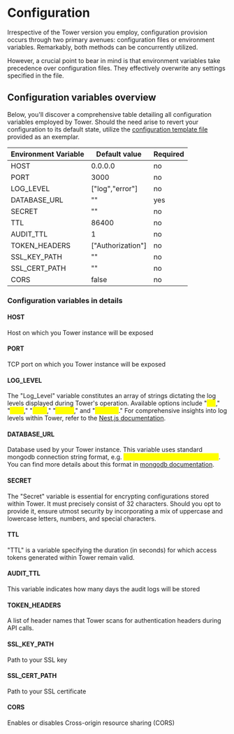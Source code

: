 # Configuration

Irrespective of the Tower version you employ, configuration provision occurs through two primary avenues: configuration files or environment variables. Remarkably, both methods can be concurrently utilized.

However, a crucial point to bear in mind is that environment variables take precedence over configuration files. They effectively overwrite any settings specified in the file.

## Configuration variables overview

Below, you'll discover a comprehensive table detailing all configuration variables employed by Tower. Should the need arise to revert your configuration to its default state, utilize the [configuration template file](https://github.com/RPSoftCompany/tower/blob/master/backend/.env\_template) provided as an exemplar.

| Environment Variable | Default value      | Required |
| -------------------- | ------------------ | -------- |
| HOST                 | 0.0.0.0            | no       |
| PORT                 | 3000               | no       |
| LOG\_LEVEL           | \["log","error"]   | no       |
| DATABASE\_URL        | ""                 | yes      |
| SECRET               | ""                 | no       |
| TTL                  | 86400              | no       |
| AUDIT\_TTL           | 1                  | no       |
| TOKEN\_HEADERS       | \["Authorization"] | no       |
| SSL\_KEY\_PATH       | ""                 | no       |
| SSL\_CERT\_PATH      | ""                 | no       |
| CORS                 | false              | no       |



### Configuration variables in details

#### **HOST**

Host on which you Tower instance will be exposed

#### **PORT**

TCP port on which you Tower instance will be exposed

#### **LOG\_LEVEL**

The "Log\_Level" variable constitutes an array of strings dictating the log levels displayed during Tower's operation. Available options include "<mark style="color:yellow;">log</mark>," "<mark style="color:yellow;">error</mark>," "<mark style="color:yellow;">warn</mark>," "<mark style="color:yellow;">debug</mark>," and "<mark style="color:yellow;">verbose</mark>." For comprehensive insights into log levels within Tower, refer to the [Nest.js documentation](https://docs.nestjs.com/techniques/logger).

#### **DATABASE\_URL**

Database used by your Tower instance. This variable uses standard mongodb connection string format, e.g. <mark style="color:yellow;">mongodb://127.0.0.1:27017/Tower</mark>. You can find more details about this format in [mongodb documentation](https://www.mongodb.com/docs/manual/reference/connection-string).

#### **SECRET**

The "Secret" variable is essential for encrypting configurations stored within Tower. It must precisely consist of 32 characters. Should you opt to provide it, ensure utmost security by incorporating a mix of uppercase and lowercase letters, numbers, and special characters.

#### **TTL**

"TTL" is a variable specifying the duration (in seconds) for which access tokens generated within Tower remain valid.

#### **AUDIT\_TTL**

This variable indicates how many days the audit logs will be stored

#### **TOKEN\_HEADERS**

A list of header names that Tower scans for authentication headers during API calls.

#### **SSL\_KEY\_PATH**

Path to your SSL key

#### **SSL\_CERT\_PATH**

Path to your SSL certificate

#### **CORS**

Enables or disables Cross-origin resource sharing (CORS)
